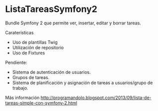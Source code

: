 ListaTareasSymfony2
===================
Bundle Symfony 2 que permite ver, insertar, editar y borrar tareas.

Caraterísticas
- Uso de plantillas Twig
- Utilización de repositorio
- Uso de Fixtures

Pendiente:
- Sistema de autenticación de usuarios.
- Grupos de tareas.
- Sistema de planificación y asignación de tareas a usuarios/grupo de trabajo.

Más información http://programandolo.blogspot.com/2013/09/lista-de-tareas-simple-con-symfony-2.html
